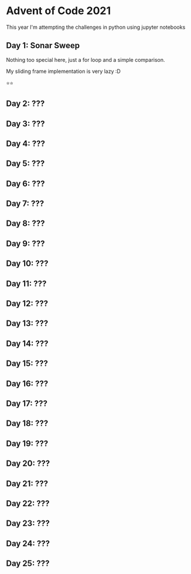 # Advent of Code 2021

This year I'm attempting the challenges in python using jupyter notebooks

## Day 1: Sonar Sweep
Nothing too special here, just a for loop and a simple comparison.

My sliding frame implementation is very lazy :D

⭐⭐

## Day 2: ???
## Day 3: ???
## Day 4: ???
## Day 5: ???
## Day 6: ???
## Day 7: ???
## Day 8: ???
## Day 9: ???
## Day 10: ???
## Day 11: ???
## Day 12: ???
## Day 13: ???
## Day 14: ???
## Day 15: ???
## Day 16: ???
## Day 17: ???
## Day 18: ???
## Day 19: ???
## Day 20: ???
## Day 21: ???
## Day 22: ???
## Day 23: ???
## Day 24: ???
## Day 25: ???
